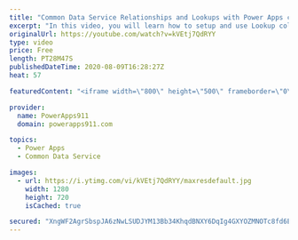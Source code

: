 ```yaml
---
title: "Common Data Service Relationships and Lookups with Power Apps canvas apps"
excerpt: "In this video, you will learn how to setup and use Lookup columns in the Common Data Service aka CDS aka Dataflex. We talk about Filter, Patch, Collections, Forms, and more all while helping you build better relationships in your Power Apps Canvas Apps. I also skip all of the \"relationship\" jokes I wanted"
originalUrl: https://youtube.com/watch?v=kVEtj7QdRYY
type: video
price: Free
length: PT28M47S
publishedDateTime: 2020-08-09T16:28:27Z
heat: 57

featuredContent: "<iframe width=\"800\" height=\"500\" frameborder=\"0\" src=\"https://www.youtube.com/embed/kVEtj7QdRYY\" allow=\"accelerometer; autoplay; encrypted-media; gyroscope; picture-in-picture\" allowfullscreen></iframe>"

provider:
  name: PowerApps911
  domain: powerapps911.com

topics:
  - Power Apps
  - Common Data Service

images:
  - url: https://i.ytimg.com/vi/kVEtj7QdRYY/maxresdefault.jpg
    width: 1280
    height: 720
    isCached: true

secured: "XngWF2AgrSbspJA6zNwLSUDJYM13Bb34KhqdBNXY6DqIg4GXYOZMNOTc8fd6EiSwoFRCzfG63HnnUE6I8btDAkkdBy2negJrRLCNMGqMbAME17k+ir8O9sYc/+E6q1sf53IswvXhdYW8QCQAVJK+1QURiQlOKW+JXBMzMOR5l6S8b3n3d+XFbOgc5ZLplg9yrz4sOZPR6puWvK7bYIWyBlzuhF2HwlOdiwd9Ob6Vu8rH0V/+OPObizs2W783/yWOS9+PZmJfjX6OOxGkvwan89DrR8pL+x+HGHCW1E/womjAfjGZfn7bJi2dWU1ba40gDCECMsOaA5XBIRI90lxgW/pzHXkk/3kMHbkNexTSD8Fmuas3xViFg08h+gxu+GE8jwRlIlxj1BHpdw3CAdUckr0Vz7SZoEl6Wep8jJ5rELA=;ka1QYQLsO8Rr3kHGs+cq2g=="
---
```


